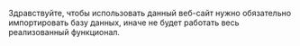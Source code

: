 Здравствуйте, чтобы использовать данный веб-сайт нужно обязательно импортировать базу данных, иначе не будет работать весь реализованный функционал. 
